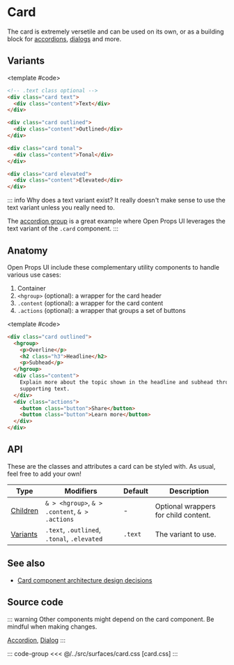 <script setup>
	import Example from "../../.vitepress/theme/app/components/Example.vue"
	</script>

<style>
	.anatomy {
    outline: var(--_anatomy-border-gray);
    outline-offset: 3px;
		:is(hgroup, .content, .actions) {
			outline: var(--_anatomy-border-red);
			outline-offset: -2px;
		}
	}
</style>

# Card

The card is extremely versetile and can be used on its own, or as a building block for [accordions](/components/surfaces/accordion), [dialogs](/components/feedback/dialog) and more.

## Variants

<Example direction="stack">
<template #example>
<div class="card"><div class="content">Text</div></div>

<div class="card outlined"><div class="content">Outlined</div></div>

<div class="card tonal"><div class="content">Tonal</div></div>

<div class="card elevated"><div class="content">Elevated</div></div>

</template>

<template #code>

```html
<!-- .text class optional -->
<div class="card text">
  <div class="content">Text</div>
</div>

<div class="card outlined">
  <div class="content">Outlined</div>
</div>

<div class="card tonal">
  <div class="content">Tonal</div>
</div>

<div class="card elevated">
  <div class="content">Elevated</div>
</div>
```

</template>
</Example>

::: info Why does a text variant exist?
It really doesn't make sense to use the text variant unless you really need to.

The [accordion group](/components/surfaces/accordion#accordion-group) is a great example where Open Props UI leverages the text variant of the `.card` component.
:::

## Anatomy

Open Props UI include these complementary utility components to handle various use cases:

1. Container
2. `<hgroup>` (optional): a wrapper for the card header
3. `.content` (optional): a wrapper for the card content
4. `.actions` (optional): a wrapper that groups a set of buttons

<Example direction="stack">
<template #example>
<div class="card elevated anatomy">
		<hgroup>
		<p>Overline</p>
			<h2 class="h3">Headline</h2>
			<p>Subhead</p>
		</hgroup>
		<div class="content">Explain more about the topic shown in the headline and subhead through supporting text.</div>
		<div class="actions">
			<button class="button">Share</button>
			<button class="button">Learn more</button>
		</div>
	</div>
</template>

<template #code>

```html
<div class="card outlined">
  <hgroup>
    <p>Overline</p>
    <h2 class="h3">Headline</h2>
    <p>Subhead</p>
  </hgroup>
  <div class="content">
    Explain more about the topic shown in the headline and subhead through
    supporting text.
  </div>
  <div class="actions">
    <button class="button">Share</button>
    <button class="button">Learn more</button>
  </div>
</div>
```

</template>
</Example>

## API

These are the classes and attributes a card can be styled with. As usual, feel free to add your own!

| Type                  | Modifiers                                      | Default | Description                          |
| --------------------- | ---------------------------------------------- | ------- | ------------------------------------ |
| [Children](#anatomy)  | `& > <hgroup>`, `& > .content`, `& > .actions` | -       | Optional wrappers for child content. |
| [Variants](#variants) | `.text`, `.outlined`, `.tonal`, `.elevated`    | `.text` | The variant to use.                  |

## See also

- [Card component architecture design decisions](/blog/posts/card-architecture)

## Source code

::: warning
Other components might depend on the card component. Be mindful when making changes.

[Accordion](/components/surfaces/accordion), [Dialog](/components/feedback/dialog)
:::

::: code-group
<<< @/../src/surfaces/card.css [card.css]
:::
